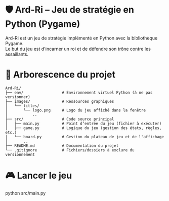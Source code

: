 # 🛡️ Ard-Ri – Jeu de stratégie en Python (Pygame)

Ard-Ri est un jeu de stratégie implémenté en Python avec la bibliothèque Pygame.  
Le but du jeu est d'incarner un roi et de défendre son trône contre les assaillants.

# 📁 Arborescence du projet

```
Ard-Ri/
├── env/                 # Environnement virtuel Python (à ne pas versionner)
├── images/              # Ressources graphiques
│   └── titles/
│       └── logo.png     # Logo du jeu affiché dans la fenêtre
│           ..
├── src/                 # Code source principal
│   ├── main.py          # Point d’entrée du jeu (fichier à exécuter)
│   ├── game.py          # Logique du jeu (gestion des états, règles, etc.)
│   └── board.py         # Gestion du plateau de jeu et de l'affichage
│       ..
├── README.md            # Documentation du projet
└── .gitignore           # Fichiers/dossiers à exclure du versionnement
```

# 🎮 Lancer le jeu

python src/main.py



